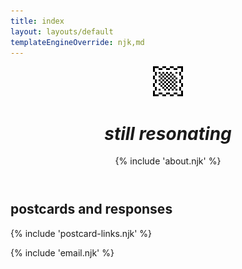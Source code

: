 ```yaml
---
title: index
layout: layouts/default
templateEngineOverride: njk,md
---
```


<header class="constrain-16-9" id="splash">
<div id="splash-card">
  <img src="/assets/icon.png" height="48px" width="48px" style="align-self: flex-end"/>
  <h1><em>still resonating</em></h1>

{% include 'about.njk' %}

</div>
</header>

## postcards and responses

{% include 'postcard-links.njk' %}

<footer>

{% include 'email.njk' %}

</footer>
